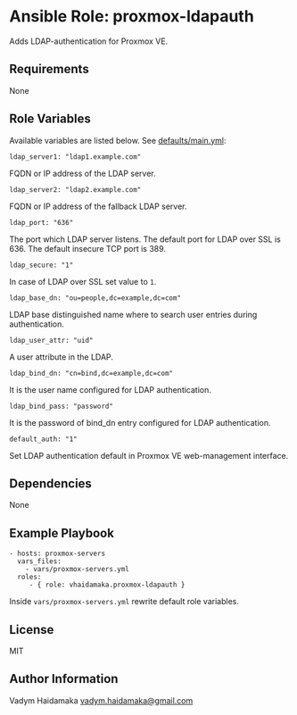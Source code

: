 Ansible Role: proxmox-ldapauth
=========

Adds LDAP-authentication for Proxmox VE.

Requirements
------------

None

Role Variables
--------------
Available variables are listed below. See [defaults/main.yml](defaults/main.yml):

    ldap_server1: "ldap1.example.com"

FQDN or IP address of the LDAP server.

    ldap_server2: "ldap2.example.com"

FQDN or IP address of the fallback LDAP server.

    ldap_port: "636"

The port which LDAP server listens. The default port for LDAP over SSL is 636. The default insecure TCP port is 389.

    ldap_secure: "1"

In case of LDAP over SSL set value to `1`.

    ldap_base_dn: "ou=people,dc=example,dc=com"

LDAP base distinguished name where to search user entries during authentication.

    ldap_user_attr: "uid"

A user attribute in the LDAP.

    ldap_bind_dn: "cn=bind,dc=example,dc=com"

It is the user name configured for LDAP authentication.

    ldap_bind_pass: "password"

It is the password of bind_dn entry configured for LDAP authentication.

    default_auth: "1"

Set LDAP authentication default in Proxmox VE web-management interface.

Dependencies
------------

None

Example Playbook
----------------

    - hosts: proxmox-servers
      vars_files:
        - vars/proxmox-servers.yml
      roles:
         - { role: vhaidamaka.proxmox-ldapauth }

Inside `vars/proxmox-servers.yml` rewrite default role variables.

License
-------

MIT

Author Information
------------------

Vadym Haidamaka vadym.haidamaka@gmail.com
